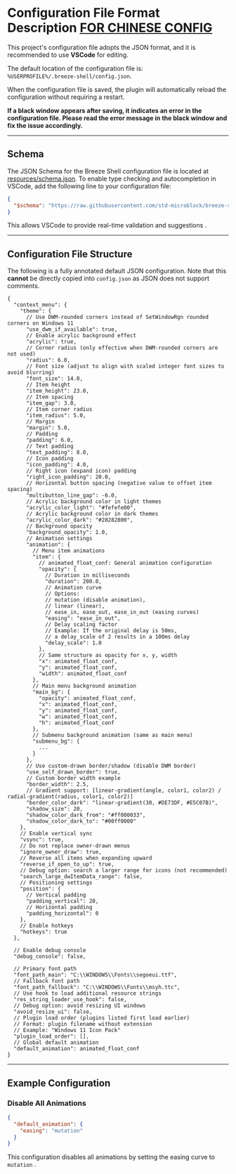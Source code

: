 # Configuration File Format Description [FOR CHINESE CONFIG](URL "https://github.com/myst-25/breeze-shell/blob/master/CONFIG_zh.md")

This project's configuration file adopts the JSON format, and it is recommended to use **VSCode** for editing.

The default location of the configuration file is:  
`%USERPROFILE%/.breeze-shell/config.json`.  

When the configuration file is saved, the plugin will automatically reload the configuration without requiring a restart.

**If a black window appears after saving, it indicates an error in the configuration file. Please read the error message in the black window and fix the issue accordingly.**

---

## Schema

The JSON Schema for the Breeze Shell configuration file is located at  
[resources/schema.json](./resources/schema.json). To enable type checking and autocompletion in VSCode, add the following line to your configuration file:

```json
{
  "$schema": "https://raw.githubusercontent.com/std-microblock/breeze-shell/refs/heads/master/resources/schema.json"
}
```

This allows VSCode to provide real-time validation and suggestions .

---

## Configuration File Structure

The following is a fully annotated default JSON configuration. Note that this **cannot** be directly copied into `config.json` as JSON does not support comments.

```json5
{
  "context_menu": {
    "theme": {
      // Use DWM-rounded corners instead of SetWindowRgn rounded corners on Windows 11
      "use_dwm_if_available": true,
      // Enable acrylic background effect
      "acrylic": true,
      // Corner radius (only effective when DWM-rounded corners are not used)
      "radius": 6.0,
      // Font size (adjust to align with scaled integer font sizes to avoid blurring)
      "font_size": 14.0,
      // Item height
      "item_height": 23.0,
      // Item spacing
      "item_gap": 3.0,
      // Item corner radius
      "item_radius": 5.0,
      // Margin
      "margin": 5.0,
      // Padding
      "padding": 6.0,
      // Text padding
      "text_padding": 8.0,
      // Icon padding
      "icon_padding": 4.0,
      // Right icon (expand icon) padding
      "right_icon_padding": 20.0,
      // Horizontal button spacing (negative value to offset item spacing)
      "multibutton_line_gap": -6.0,
      // Acrylic background color in light themes
      "acrylic_color_light": "#fefefe00",
      // Acrylic background color in dark themes
      "acrylic_color_dark": "#28282800",
      // Background opacity
      "background_opacity": 1.0,
      // Animation settings
      "animation": {
        // Menu item animations
        "item": {
          // animated_float_conf: General animation configuration
          "opacity": {
            // Duration in milliseconds
            "duration": 200.0,
            // Animation curve
            // Options: 
            // mutation (disable animation), 
            // linear (linear), 
            // ease_in, ease_out, ease_in_out (easing curves)
            "easing": "ease_in_out",
            // Delay scaling factor
            // Example: If the original delay is 50ms, 
            // a delay_scale of 2 results in a 100ms delay
            "delay_scale": 1.0
          },
          // Same structure as opacity for x, y, width
          "x": animated_float_conf,
          "y": animated_float_conf,
          "width": animated_float_conf
        },
        // Main menu background animation
        "main_bg": {
          "opacity": animated_float_conf,
          "x": animated_float_conf,
          "y": animated_float_conf,
          "w": animated_float_conf,
          "h": animated_float_conf
        },
        // Submenu background animation (same as main menu)
        "submenu_bg": {
          ...
        }
      },
      // Use custom-drawn border/shadow (disable DWM border)
      "use_self_drawn_border": true,
      // Custom border width example
      "border_width": 2.5,
      // Gradient support: [linear-gradient(angle, color1, color2) / radial-gradient(radius, color1, color2)]
      "border_color_dark": "linear-gradient(30, #DE73DF, #E5C07B)",
      "shadow_size": 20,
      "shadow_color_dark_from": "#ff000033",
      "shadow_color_dark_to": "#00ff0000"
    },
    // Enable vertical sync
    "vsync": true,
    // Do not replace owner-drawn menus
    "ignore_owner_draw": true,
    // Reverse all items when expanding upward
    "reverse_if_open_to_up": true,
    // Debug option: search a larger range for icons (not recommended)
    "search_large_dwItemData_range": false,
    // Positioning settings
    "position": {
      // Vertical padding
      "padding_vertical": 20,
      // Horizontal padding
      "padding_horizontal": 0
    },
    // Enable hotkeys
    "hotkeys": true
  },

  // Enable debug console
  "debug_console": false,

  // Primary font path
  "font_path_main": "C:\\WINDOWS\\Fonts\\segoeui.ttf",
  // Fallback font path
  "font_path_fallback": "C:\\WINDOWS\\Fonts\\msyh.ttc",
  // Use hook to load additional resource strings
  "res_string_loader_use_hook": false,
  // Debug option: avoid resizing UI windows
  "avoid_resize_ui": false,
  // Plugin load order (plugins listed first load earlier)
  // Format: plugin filename without extension
  // Example: "Windows 11 Icon Pack"
  "plugin_load_order": [],
  // Global default animation
  "default_animation": animated_float_conf
}
```

---

## Example Configuration

### Disable All Animations

```json
{
  "default_animation": {
    "easing": "mutation"
  }
}
```

This configuration disables all animations by setting the easing curve to `mutation` .
